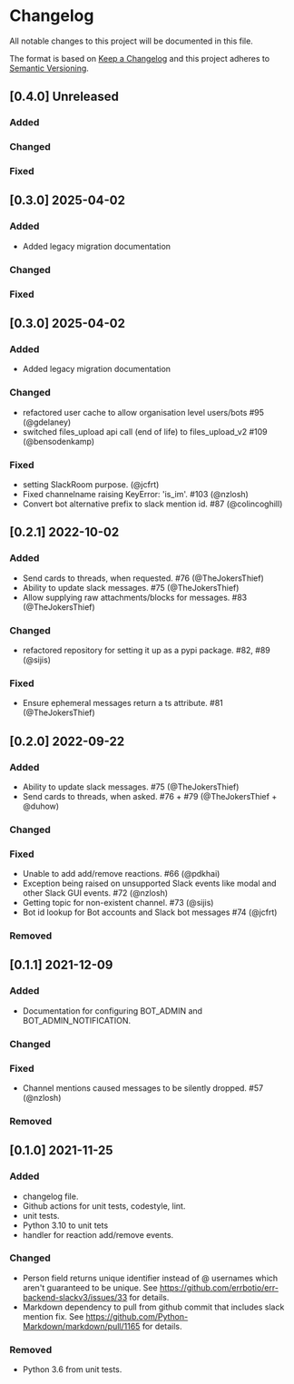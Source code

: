 # Changelog
All notable changes to this project will be documented in this file.

The format is based on [Keep a Changelog](http://keepachangelog.com/en/1.0.0/)
and this project adheres to [Semantic Versioning](http://semver.org/spec/v2.0.0.html).

## [0.4.0] Unreleased
### Added
### Changed
### Fixed

## [0.3.0] 2025-04-02
### Added
 - Added legacy migration documentation

### Changed
### Fixed

## [0.3.0] 2025-04-02
### Added
 - Added legacy migration documentation
 
### Changed
 - refactored user cache to allow organisation level users/bots #95 (@gdelaney)
 - switched files_upload api call (end of life) to files_upload_v2 #109 (@bensodenkamp)

### Fixed
 - setting SlackRoom purpose. (@jcfrt)
 - Fixed channelname raising KeyError: 'is_im'. #103 (@nzlosh)
 - Convert bot alternative prefix to slack mention id. #87 (@colincoghill)

## [0.2.1] 2022-10-02
### Added
 - Send cards to threads, when requested. #76 (@TheJokersThief)
 - Ability to update slack messages. #75 (@TheJokersThief)
 - Allow supplying raw attachments/blocks for messages. #83 (@TheJokersThief)

### Changed
 - refactored repository for setting it up as a pypi package. #82, #89 (@sijis)

### Fixed
 - Ensure ephemeral messages return a ts attribute. #81 (@TheJokersThief)

## [0.2.0] 2022-09-22
### Added
 -  Ability to update slack messages. #75 (@TheJokersThief)
 -  Send cards to threads, when asked. #76 + #79 (@TheJokersThief + @duhow)
### Changed
### Fixed
 - Unable to add add/remove reactions. #66 (@pdkhai)
 - Exception being raised on unsupported Slack events like modal and other Slack GUI events. #72 (@nzlosh)
 - Getting topic for non-existent channel. #73 (@sijis)
 - Bot id lookup for Bot accounts and Slack bot messages #74 (@jcfrt)

### Removed

## [0.1.1] 2021-12-09
### Added
  - Documentation for configuring BOT_ADMIN and BOT_ADMIN_NOTIFICATION.
### Changed
### Fixed
  - Channel mentions caused messages to be silently dropped. #57 (@nzlosh)
### Removed

## [0.1.0] 2021-11-25
### Added
  - changelog file.
  - Github actions for unit tests, codestyle, lint.
  - unit tests.
  - Python 3.10 to unit tets
  - handler for reaction add/remove events.

### Changed
  - Person field returns unique identifier instead of @ usernames which aren't guaranteed to be unique.
    See https://github.com/errbotio/err-backend-slackv3/issues/33 for details.
  - Markdown dependency to pull from github commit that includes slack mention fix.
    See https://github.com/Python-Markdown/markdown/pull/1165 for details.

### Removed
  - Python 3.6 from unit tests.
